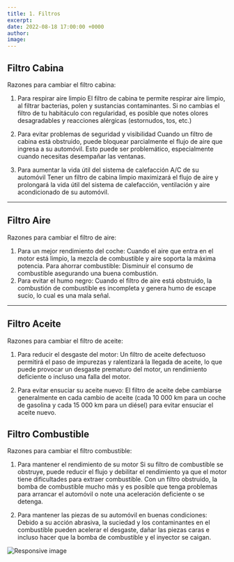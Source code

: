 ```yaml
---
title: 1. Filtros
excerpt:
date: 2022-08-18 17:00:00 +0000
author: 
image:
---
```




## Filtro Cabina <br>
Razones para cambiar el filtro cabina:

1. Para respirar aire limpio
El filtro de cabina te permite respirar aire limpio, al filtrar bacterias, polen y sustancias contaminantes. Si no cambias el filtro de tu habitáculo con regularidad, es posible que notes olores desagradables y reacciones alérgicas (estornudos, tos, etc.)

2. Para evitar problemas de seguridad y visibilidad
Cuando un filtro de cabina está obstruido, puede bloquear parcialmente el flujo de aire que ingresa a su automóvil. Esto puede ser problemático, especialmente cuando necesitas desempañar las ventanas.

3. Para aumentar la vida útil del sistema de calefacción A/C de su automóvil
Tener un filtro de cabina limpio maximizará el flujo de aire y prolongará la vida útil del sistema de calefacción, ventilación y aire acondicionado de su automóvil.

<hr>

## Filtro Aire <br>
Razones para cambiar el filtro de aire:

1. Para un mejor rendimiento del coche:
Cuando el aire que entra en el motor está limpio, la mezcla de combustible y aire soporta la máxima potencia.
Para ahorrar combustible:
Disminuir el consumo de combustible asegurando una buena combustión.
2. Para evitar el humo negro:
Cuando el filtro de aire está obstruido, la combustión de combustible es incompleta y genera humo de escape sucio, lo cual es una mala señal.

<hr>

## Filtro Aceite <br>
Razones para cambiar el filtro de aceite:
1. Para reducir el desgaste del motor:
Un filtro de aceite defectuoso permitirá el paso de impurezas y ralentizará la llegada de aceite, lo que puede provocar un desgaste prematuro del motor, un rendimiento deficiente o incluso una falla del motor.

2. Para evitar ensuciar su aceite nuevo:
El filtro de aceite debe cambiarse generalmente en cada cambio de aceite (cada 10 000 km para un coche de gasolina y cada 15 000 km para un diésel) para evitar ensuciar el aceite nuevo.



## Filtro Combustible <br>
Razones para cambiar el filtro combustible:

1. Para mantener el rendimiento de su motor
Si su filtro de combustible se obstruye, puede reducir el flujo y debilitar el rendimiento ya que el motor tiene dificultades para extraer combustible. Con un filtro obstruido, la bomba de combustible mucho más y es posible que tenga problemas para arrancar el automóvil o note una aceleración deficiente o se detenga.

2. Para mantener las piezas de su automóvil en buenas condiciones:
Debido a su acción abrasiva, la suciedad y los contaminantes en el combustible pueden acelerar el desgaste, dañar las piezas caras e incluso hacer que la bomba de combustible y el inyector se caigan.










<img src="https://i.ibb.co/P9BNQ59/3-filtros.jpg" class="img-fluid text-center mb-3" alt="Responsive image">

